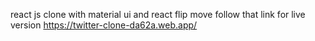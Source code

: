 react js clone with material ui and react flip move
follow that link for live version
https://twitter-clone-da62a.web.app/
